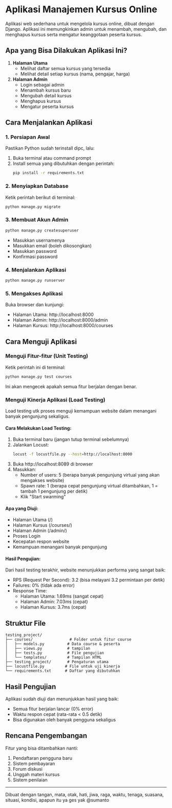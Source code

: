 # Aplikasi Manajemen Kursus Online
Aplikasi web sederhana untuk mengelola kursus online, dibuat dengan Django. Aplikasi ini memungkinkan admin untuk menambah, mengubah, dan menghapus kursus serta mengatur keanggotaan peserta kursus.

## Apa yang Bisa Dilakukan Aplikasi Ini?
1. **Halaman Utama**
   - Melihat daftar semua kursus yang tersedia
   - Melihat detail setiap kursus (nama, pengajar, harga)
2. **Halaman Admin**
   - Login sebagai admin
   - Menambah kursus baru
   - Mengubah detail kursus
   - Menghapus kursus
   - Mengatur peserta kursus

## Cara Menjalankan Aplikasi
### 1. Persiapan Awal
Pastikan Python sudah terinstall dipc, lalu:
1. Buka terminal atau command prompt
2. Install semua yang dibutuhkan dengan perintah:
   ```bash
   pip install -r requirements.txt
   ```

### 2. Menyiapkan Database
Ketik perintah berikut di terminal:
```bash
python manage.py migrate
```

### 3. Membuat Akun Admin
```bash
python manage.py createsuperuser
```
- Masukkan usernamenya
- Masukkan email (boleh dikosongkan)
- Masukkan password
- Konfirmasi password

### 4. Menjalankan Aplikasi
```bash
python manage.py runserver
```

### 5. Mengakses Aplikasi
Buka browser dan kunjungi:
- Halaman Utama: http://localhost:8000
- Halaman Admin: http://localhost:8000/admin
- Halaman Kursus: http://localhost:8000/courses

## Cara Menguji Aplikasi

### Menguji Fitur-fitur (Unit Testing)
Ketik perintah ini di terminal:
```bash
python manage.py test courses
```
Ini akan mengecek apakah semua fitur berjalan dengan benar.

### Menguji Kinerja Aplikasi (Load Testing)
Load testing utk proses menguji kemampuan website dalam menangani banyak pengunjung sekaligus.

#### Cara Melakukan Load Testing:
1. Buka terminal baru (jangan tutup terminal sebelumnya)
2. Jalankan Locust:
   ```bash
   locust -f locustfile.py --host=http://localhost:8000
   ```
3. Buka http://localhost:8089 di browser
4. Masukkan:
   - Number of users: 5 (berapa banyak pengunjung virtual yang akan mengakses website)
   - Spawn rate: 1 (berapa cepat pengunjung virtual ditambahkan, 1 = tambah 1 pengunjung per detik)
   - Klik "Start swarming"

#### Apa yang Diuji:
- Halaman Utama (/)
- Halaman Kursus (/courses/)
- Halaman Admin (/admin/)
- Proses Login
- Kecepatan respon website
- Kemampuan menangani banyak pengunjung

#### Hasil Pengujian:
Dari hasil testing terakhir, website menunjukkan performa yang sangat baik:
- RPS (Request Per Second): 3.2 (bisa melayani 3.2 permintaan per detik)
- Failures: 0% (tidak ada error)
- Response Time:
  * Halaman Utama: 1.69ms (sangat cepat)
  * Halaman Admin: 7.03ms (cepat)
  * Halaman Kursus: 3.7ms (cepat)

## Struktur File

```
testing_project/
├── courses/                # Folder untuk fitur course
│   ├── models.py          # Data course & peserta
│   ├── views.py           # tampilan
│   ├── tests.py           # File pengujian
│   └── templates/         # Tampilan HTML
├── testing_project/       # Pengaturan utama
├── locustfile.py         # File untuk uji kinerja
└── requirements.txt      # Daftar yang dibutuhkan
```

## Hasil Pengujian

Aplikasi sudah diuji dan menunjukkan hasil yang baik:
- Semua fitur berjalan lancar (0% error)
- Waktu respon cepat (rata-rata < 0.5 detik)
- Bisa digunakan oleh banyak pengguna sekaligus

## Rencana Pengembangan

Fitur yang bisa ditambahkan nanti:
1. Pendaftaran pengguna baru
2. Sistem pembayaran
3. Forum diskusi
4. Unggah materi kursus
5. Sistem penilaian

---
Dibuat dengan tangan, mata, otak, hati, jiwa, raga, waktu, tenaga, suasana, situasi, kondisi, apapun itu ya ges yak @sumanto